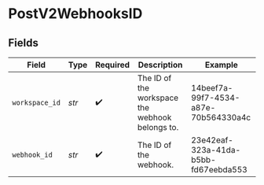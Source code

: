 # PostV2WebhooksID


## Fields

| Field                                           | Type                                            | Required                                        | Description                                     | Example                                         |
| ----------------------------------------------- | ----------------------------------------------- | ----------------------------------------------- | ----------------------------------------------- | ----------------------------------------------- |
| `workspace_id`                                  | *str*                                           | :heavy_check_mark:                              | The ID of the workspace the webhook belongs to. | 14beef7a-99f7-4534-a87e-70b564330a4c            |
| `webhook_id`                                    | *str*                                           | :heavy_check_mark:                              | The ID of the webhook.                          | 23e42eaf-323a-41da-b5bb-fd67eebda553            |